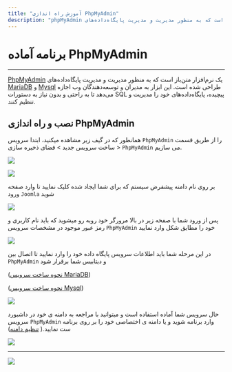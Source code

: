 ```yaml
---
title: "آموزش راه اندازی PhpMyAdmin"
description: "phpMyAdmin یک نرم‌افزار متن‌باز است که به منظور مدیریت و مدیریت پایگاه‌داده‌های MySQL و MariaDB طراحی شده است."
---
```


# برنامه آماده PhpMyAdmin
---

[PhpMyAdmin](https://chabokan.net/services/phpmyadmin/) یک نرم‌افزار متن‌باز است که به منظور مدیریت و مدیریت پایگاه‌داده‌های [MariaDB](https://chabokan.net/services/mariadb/) و [Mysql](https://chabokan.net/services/mysql/) طراحی شده است. این ابزار به مدیران و توسعه‌دهندگان وب اجازه می‌دهد تا به راحتی و بدون نیاز به دستورات SQL پیچیده، پایگاه‌داده‌های خود را مدیریت و تنظیم کنند.

## نصب و راه اندازی PhpMyAdmin

همانطور که در گیف زیر مشاهده میکنید، ابتدا سرویس `PhpMyAdmin` را از طریق قسمت ساخت سرویس جدید > فضای ذخیره سازی > `PhpMyAdmin` می سازیم.

![](https://s1.chabokan.net/docs/gifs/phpmyadmin-install.gif)

![](https://s1.chabokan.net/docs/images/phpmyadmin-1.png)

بر روی نام دامنه پیشفرض سیستم که برای شما ایجاد شده کلیک نمایید تا وارد صفحه ورود `Joomla` شوید

![](https://s1.chabokan.net/docs/images/phpmyadmin-2.png)

پس از ورود شما با صفحه زیر در بالا مرورگر خود روبه رو میشوید که باید نام کاربری و رمز عبور موجود در مشخصات سرویس `PhpMyAdmin` خود را مطایق شکل وارد نمایید

![](https://s1.chabokan.net/docs/images/phpmyadmin-3.png)

در این مرحله شما باید اطلاعات سرویس پایگاه داده خود را وارد نمایید تا اتصال بین `PhpMyAdmin` و دیتابیس شما برقرار شود

([نحوه ساخت سرویس MariaDB](https://docs.chabokan.net/database/mariadb/))

([نحوه ساخت سرویس Mysql](https://docs.chabokan.net/database/mysql/))

![](https://s1.chabokan.net/docs/images/phpmyadmin-4.png)

حال سرویس شما آماده استفاده است و میتوانید با مراجعه به دامنه ی خود در داشبورد سرویس `PhpMyAdmin` وارد برنامه شوید و یا دامنه ی اختصاصی خود را بر روی برنامه ست نمایید.( [تنظیم دامنه](https://docs.chabokan.net/domains/))

![](https://s1.chabokan.net/docs/images/phpmyadmin-6.png)

---
<a href="https://hub.chabokan.net/fa/services/create/phpmyadmin" ><img src="https://s1.chabokan.net/docs/images/phpmyadmin-banner.png" /></a>